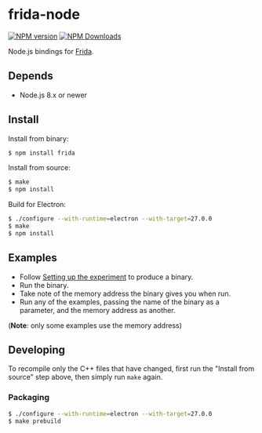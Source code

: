 # frida-node

[![NPM version][npm-v-image]][npm-link]
[![NPM Downloads][npm-dm-image]][npm-link]


Node.js bindings for [Frida](https://frida.re).

## Depends

- Node.js 8.x or newer

## Install

Install from binary:

```sh
$ npm install frida
```

Install from source:

```sh
$ make
$ npm install
```

Build for Electron:

```sh
$ ./configure --with-runtime=electron --with-target=27.0.0
$ make
$ npm install
```

## Examples

* Follow [Setting up the experiment](https://frida.re/docs/functions/) to
  produce a binary.
* Run the binary.
* Take note of the memory address the binary gives you when run.
* Run any of the examples, passing the name of the binary as a parameter, and
  the memory address as another.

(**Note**: only some examples use the memory address)

## Developing

To recompile only the C++ files that have changed, first run the
"Install from source" step above, then simply run `make` again.

### Packaging

```sh
$ ./configure --with-runtime=electron --with-target=27.0.0
$ make prebuild
```

[npm-link]: https://www.npmjs.com/package/frida
[npm-v-image]: https://img.shields.io/npm/v/frida.svg
[npm-dm-image]: https://img.shields.io/npm/dm/frida.svg
